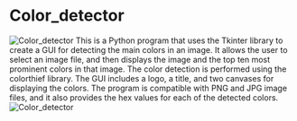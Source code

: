 # Color_detector
![Color_detector](https://user-images.githubusercontent.com/88057665/236465656-c7363b15-e3c7-46b9-904a-9108865326c4.png)
This is a Python program that uses the Tkinter library to create a GUI for detecting the main colors in an image. It allows the user to select an image file, and then displays the image and the top ten most prominent colors in that image. The color detection is performed using the colorthief library. The GUI includes a logo, a title, and two canvases for displaying the colors. The program is compatible with PNG and JPG image files, and it also provides the hex values for each of the detected colors.![Color_detector](https://user-images.githubusercontent.com/88057665/236465575-9e4da5a5-e112-4b48-ae25-c8208ee21238.png)
